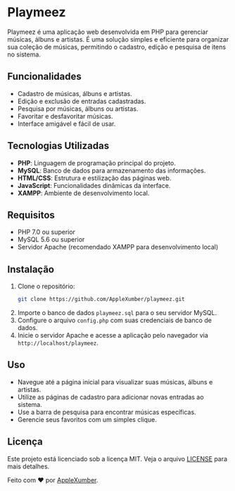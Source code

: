 # Playmeez

Playmeez é uma aplicação web desenvolvida em PHP para gerenciar músicas, álbuns e artistas. É uma solução simples e eficiente para organizar sua coleção de músicas, permitindo o cadastro, edição e pesquisa de itens no sistema.

## Funcionalidades

- Cadastro de músicas, álbuns e artistas.
- Edição e exclusão de entradas cadastradas.
- Pesquisa por músicas, álbuns ou artistas.
- Favoritar e desfavoritar músicas.
- Interface amigável e fácil de usar.

## Tecnologias Utilizadas

- **PHP**: Linguagem de programação principal do projeto.
- **MySQL**: Banco de dados para armazenamento das informações.
- **HTML/CSS**: Estrutura e estilização das páginas web.
- **JavaScript**: Funcionalidades dinâmicas da interface.
- **XAMPP**: Ambiente de desenvolvimento local.

## Requisitos

- PHP 7.0 ou superior
- MySQL 5.6 ou superior
- Servidor Apache (recomendado XAMPP para desenvolvimento local)

## Instalação

1. Clone o repositório:
   ```bash
   git clone https://github.com/AppleXumber/playmeez.git
   ```
2. Importe o banco de dados ```playmeez.sql``` para o seu servidor MySQL.
3. Configure o arquivo ```config.php``` com suas credenciais de banco de dados.
4. Inicie o servidor Apache e acesse a aplicação pelo navegador via ```http://localhost/playmeez```.

## Uso

- Navegue até a página inicial para visualizar suas músicas, álbuns e artistas.
- Utilize as páginas de cadastro para adicionar novas entradas ao sistema.
- Use a barra de pesquisa para encontrar músicas específicas.
- Gerencie seus favoritos com um simples clique.

## Licença

Este projeto está licenciado sob a licença MIT. Veja o arquivo [LICENSE](./LICENSE) para mais detalhes.


Feito com ❤️ por [AppleXumber](https://github.com/AppleXumber).
